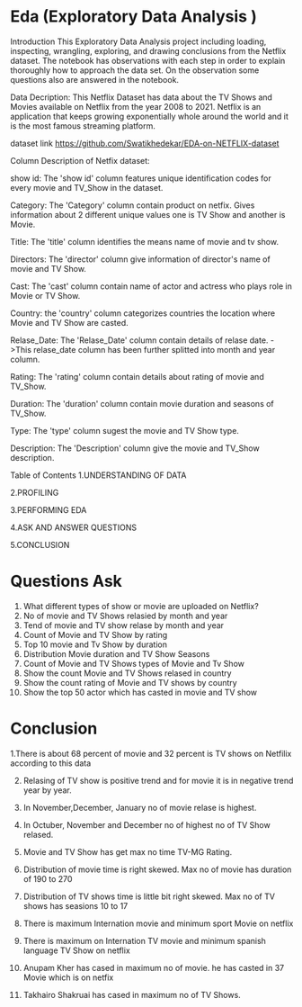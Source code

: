 # Eda (Exploratory Data Analysis )

Introduction
This Exploratory Data Analysis project including loading, inspecting, wrangling, exploring, and drawing conclusions from the Netflix dataset. The notebook has observations with each step in order to explain thoroughly how to approach the data set. On the observation some questions also are answered in the notebook.

Data Decription:
This Netflix Dataset has data about the TV Shows and Movies available on Netflix from the year 2008 to 2021. Netflix is an application that keeps growing exponentially whole around the world and it is the most famous streaming platform.

dataset link https://github.com/Swatikhedekar/EDA-on-NETFLIX-dataset

Column Description of Netfix dataset:

show id: The 'show id' column features unique identification codes for every movie and TV_Show in the dataset. 

Category: The 'Category' column contain product on netfix. Gives information about 2 different unique values one is TV Show and another is Movie.

Title:  The 'title' column identifies the means name of movie and tv show.

Directors: The 'director' column give information of  director's name  of movie and TV Show.

Cast: The 'cast' column contain name of actor and actress who plays role in Movie or TV Show.

Country: the 'country' column categorizes countries the location where Movie and TV Show are casted.

Relase_Date: The 'Relase_Date' column contain details of relase date.
            ->This relase_date column has been further splitted into month and year column.
            
Rating: The 'rating' column contain details about rating of movie and TV_Show.

Duration: The 'duration' column contain movie duration and seasons of TV_Show.

Type: The 'type' column sugest the movie and TV Show type.

Description: The 'Description' column give the movie and TV_Show description.

Table of Contents
1.UNDERSTANDING OF DATA

2.PROFILING

3.PERFORMING EDA

4.ASK AND ANSWER QUESTIONS

5.CONCLUSION

# Questions Ask
1. What different types of show or movie are uploaded on Netflix?
2. No of movie and TV Shows relasied by month and year
3. Tend of movie and TV show relase by month and year
4. Count of Movie and TV Show by rating 
5. Top 10 movie and Tv Show by duration
6. Distribution Movie duration and TV Show Seasons
7. Count of Movie and TV Shows types of Movie and Tv Show
8. Show the count Movie and TV Shows relased in country
9. Show the count rating of Movie and TV shows by country 
10. Show the top 50 actor which has casted in movie and TV show 


# Conclusion 
1.There is about 68 percent of movie and 32 percent is TV shows on Netfilix according to this data

2. Relasing of TV show is positive trend and for movie it is in negative trend year by year.

3. In November,December, January no of movie relase is highest.

4. In Octuber, November and December no of highest no of TV Show relased.

5. Movie and TV Show has get max no time TV-MG Rating.

6. Distribution of movie time is right skewed. Max no of movie has duration of 190 to 270

7. Distribution of TV shows time is little bit right skewed. Max no of TV shows has seasions 10 to 17

8. There is maximum Internation movie and minimum sport Movie on netflix

9. There is maximum on  Internation TV movie and minimum spanish language TV Show on netflix

10. Anupam Kher has cased in maximum no of movie. he has casted in 37 Movie which is on netfix

11. Takhairo Shakruai has cased in maximum no of TV Shows.


